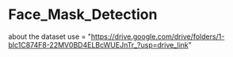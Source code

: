 # Face_Mask_Detection
about the dataset use = "https://drive.google.com/drive/folders/1-blc1C874F8-22MV0BD4ELBcWUEJnTr_?usp=drive_link"
